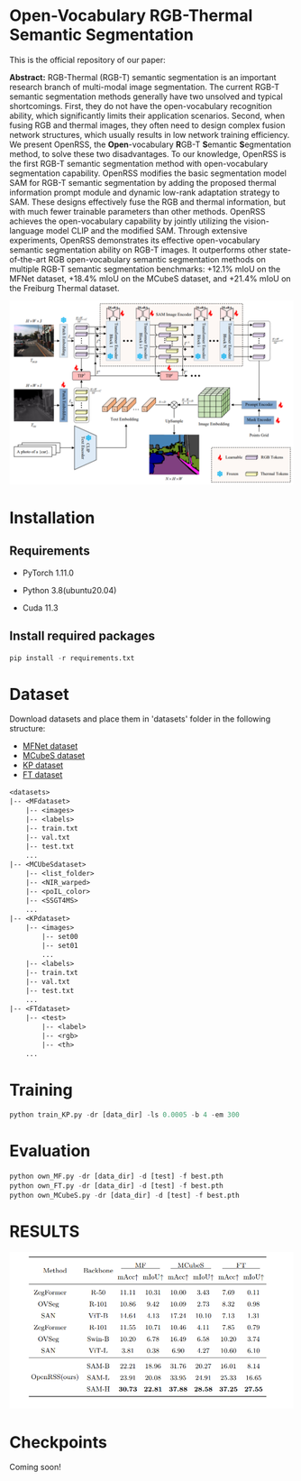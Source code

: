 # Open-Vocabulary RGB-Thermal Semantic Segmentation  



This is the official repository of our paper:

**Abstract:** RGB-Thermal (RGB-T) semantic segmentation is an important research branch of multi-modal image segmentation. The current RGB-T semantic segmentation methods generally have two unsolved and typical shortcomings. First, they do not have the open-vocabulary recognition ability, which significantly limits their application scenarios. Second, when fusing RGB and thermal images, they often need to design complex fusion network structures, which usually results in low network training efficiency. We present OpenRSS, the **Open**-vocabulary **R**GB-T **S**emantic **S**egmentation method, to solve these two disadvantages. To our knowledge, OpenRSS is the first RGB-T semantic segmentation method with open-vocabulary segmentation capability. OpenRSS modifies the basic segmentation model SAM for RGB-T semantic segmentation by adding the proposed thermal information prompt module and dynamic low-rank adaptation strategy to SAM. These designs effectively fuse the RGB and thermal information, but with much fewer trainable parameters than other methods. OpenRSS achieves the open-vocabulary capability by jointly utilizing the vision-language model CLIP and the modified SAM. Through extensive experiments, OpenRSS demonstrates its effective open-vocabulary semantic segmentation ability on RGB-T images. It outperforms other state-of-the-art RGB open-vocabulary semantic segmentation methods on multiple RGB-T semantic segmentation benchmarks: +12.1% mIoU on the MFNet dataset, +18.4% mIoU on the MCubeS dataset, and +21.4% mIoU on the Freiburg Thermal dataset. 

![openrss](./assets/openrss.png)

# Installation

## Requirements

- PyTorch 1.11.0

- Python 3.8(ubuntu20.04)

- Cuda 11.3

## Install required packages

```python
pip install -r requirements.txt
```

# Dataset

Download datasets and place them in 'datasets' folder in the following structure:

- [MFNet dataset](https://www.mi.t.u-tokyo.ac.jp/static/projects/mil_multispectral/)
- [MCubeS dataset](https://vision.ist.i.kyoto-u.ac.jp/)
- [KP dataset](https://github.com/SoonminHwang/rgbt-ped-detection)
- [FT dataset](http://thermal.cs.uni-freiburg.de/)

```
<datasets>
|-- <MFdataset>
    |-- <images>
    |-- <labels>
    |-- train.txt
    |-- val.txt
    |-- test.txt
    ...
|-- <MCUbeSdataset>
    |-- <list_folder>
    |-- <NIR_warped>
    |-- <poIL_color>
    |-- <SSGT4MS>
    ...
|-- <KPdataset>
    |-- <images>
        |-- set00
        |-- set01
        ...
    |-- <labels>
    |-- train.txt
    |-- val.txt
    |-- test.txt
    ...
|-- <FTdataset>
    |-- <test>
        |-- <label>
        |-- <rgb>
        |-- <th>
    ...
```



# Training

```python
python train_KP.py -dr [data_dir] -ls 0.0005 -b 4 -em 300
```

# Evaluation

```python
python own_MF.py -dr [data_dir] -d [test] -f best.pth
python own_FT.py -dr [data_dir] -d [test] -f best.pth
python own_MCubeS.py -dr [data_dir] -d [test] -f best.pth
```

# RESULTS

![result](./assets/result.png)



# Checkpoints

Coming soon!